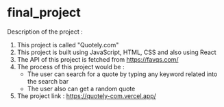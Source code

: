 # final_project

Description of the project :

1. This project is called "Quotely.com"
2. This project is built using JavaScript, HTML, CSS and also using React
3. The API of this project is fetched from https://favqs.com/
4. The process of this project would be :
   - The user can search for a quote by typing any keyword related into the search bar
   - The user also can get a random quote
5. The project link : https://quotely-com.vercel.app/
